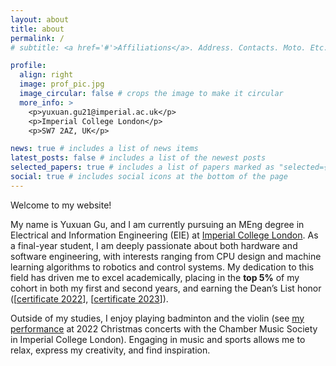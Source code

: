 ```yaml
---
layout: about
title: about
permalink: /
# subtitle: <a href='#'>Affiliations</a>. Address. Contacts. Moto. Etc.

profile:
  align: right
  image: prof_pic.jpg
  image_circular: false # crops the image to make it circular
  more_info: >
    <p>yuxuan.gu21@imperial.ac.uk</p>
    <p>Imperial College London</p>
    <p>SW7 2AZ, UK</p>

news: true # includes a list of news items
latest_posts: false # includes a list of the newest posts
selected_papers: true # includes a list of papers marked as "selected={true}"
social: true # includes social icons at the bottom of the page
---
```


Welcome to my website! 

My name is Yuxuan Gu, and I am currently pursuing an MEng degree in Electrical and Information Engineering (EIE) at [Imperial College London](https://www.imperial.ac.uk/). As a final-year student, I am deeply passionate about both hardware and software engineering, with interests ranging from CPU design and machine learning algorithms to robotics and control systems. My dedication to this field has driven me to excel academically, placing in the **top 5%** of my cohort in both my first and second years, and earning the Dean’s List honor ([[certificate 2022](../assets/pdf/Deans%20list_2022.pdf)], [[certificate 2023](../assets/pdf/Deans_list_2023.pdf)]).

Outside of my studies, I enjoy playing badminton and the violin (see [my performance](https://www.youtube.com/watch?v=2NrQIz41Xvo) at 2022 Christmas concerts with the Chamber Music Society in Imperial College London). Engaging in music and sports allows me to relax, express my creativity, and find inspiration.
